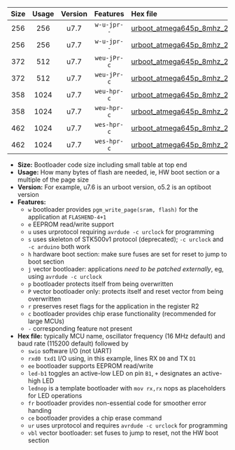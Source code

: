 |Size|Usage|Version|Features|Hex file|
|:-:|:-:|:-:|:-:|:--|
|256|256|u7.7|`w-u-jpr--`|[urboot_atmega645p_8mhz_230400bps_swio_rxe0_txe1_led+b5_ur_vbl.hex](https://raw.githubusercontent.com/stefanrueger/urboot.hex/main/mcus/atmega645p/fcpu_8mhz/230400_bps/urboot_atmega645p_8mhz_230400bps_swio_rxe0_txe1_led+b5_ur_vbl.hex)|
|256|256|u7.7|`w-u-jpr--`|[urboot_atmega645p_8mhz_230400bps_swio_rxe0_txe1_lednop_ur_vbl.hex](https://raw.githubusercontent.com/stefanrueger/urboot.hex/main/mcus/atmega645p/fcpu_8mhz/230400_bps/urboot_atmega645p_8mhz_230400bps_swio_rxe0_txe1_lednop_ur_vbl.hex)|
|372|512|u7.7|`weu-jPr-c`|[urboot_atmega645p_8mhz_230400bps_swio_rxe0_txe1_ee_led+b5_fr_ce_ur_vbl.hex](https://raw.githubusercontent.com/stefanrueger/urboot.hex/main/mcus/atmega645p/fcpu_8mhz/230400_bps/urboot_atmega645p_8mhz_230400bps_swio_rxe0_txe1_ee_led+b5_fr_ce_ur_vbl.hex)|
|372|512|u7.7|`weu-jPr-c`|[urboot_atmega645p_8mhz_230400bps_swio_rxe0_txe1_ee_lednop_fr_ce_ur_vbl.hex](https://raw.githubusercontent.com/stefanrueger/urboot.hex/main/mcus/atmega645p/fcpu_8mhz/230400_bps/urboot_atmega645p_8mhz_230400bps_swio_rxe0_txe1_ee_lednop_fr_ce_ur_vbl.hex)|
|358|1024|u7.7|`weu-hpr-c`|[urboot_atmega645p_8mhz_230400bps_swio_rxe0_txe1_ee_led+b5_fr_ce_ur.hex](https://raw.githubusercontent.com/stefanrueger/urboot.hex/main/mcus/atmega645p/fcpu_8mhz/230400_bps/urboot_atmega645p_8mhz_230400bps_swio_rxe0_txe1_ee_led+b5_fr_ce_ur.hex)|
|358|1024|u7.7|`weu-hpr-c`|[urboot_atmega645p_8mhz_230400bps_swio_rxe0_txe1_ee_lednop_fr_ce_ur.hex](https://raw.githubusercontent.com/stefanrueger/urboot.hex/main/mcus/atmega645p/fcpu_8mhz/230400_bps/urboot_atmega645p_8mhz_230400bps_swio_rxe0_txe1_ee_lednop_fr_ce_ur.hex)|
|462|1024|u7.7|`wes-hpr-c`|[urboot_atmega645p_8mhz_230400bps_swio_rxe0_txe1_ee_led+b5_fr_ce.hex](https://raw.githubusercontent.com/stefanrueger/urboot.hex/main/mcus/atmega645p/fcpu_8mhz/230400_bps/urboot_atmega645p_8mhz_230400bps_swio_rxe0_txe1_ee_led+b5_fr_ce.hex)|
|462|1024|u7.7|`wes-hpr-c`|[urboot_atmega645p_8mhz_230400bps_swio_rxe0_txe1_ee_lednop_fr_ce.hex](https://raw.githubusercontent.com/stefanrueger/urboot.hex/main/mcus/atmega645p/fcpu_8mhz/230400_bps/urboot_atmega645p_8mhz_230400bps_swio_rxe0_txe1_ee_lednop_fr_ce.hex)|

- **Size:** Bootloader code size including small table at top end
- **Usage:** How many bytes of flash are needed, ie, HW boot section or a multiple of the page size
- **Version:** For example, u7.6 is an urboot version, o5.2 is an optiboot version
- **Features:**
  + `w` bootloader provides `pgm_write_page(sram, flash)` for the application at `FLASHEND-4+1`
  + `e` EEPROM read/write support
  + `u` uses urprotocol requiring `avrdude -c urclock` for programming
  + `s` uses skeleton of STK500v1 protocol (deprecated); `-c urclock` and `-c arduino` both work
  + `h` hardware boot section: make sure fuses are set for reset to jump to boot section
  + `j` vector bootloader: applications *need to be patched externally*, eg, using `avrdude -c urclock`
  + `p` bootloader protects itself from being overwritten
  + `P` vector bootloader only: protects itself and reset vector from being overwritten
  + `r` preserves reset flags for the application in the register R2
  + `c` bootloader provides chip erase functionality (recommended for large MCUs)
  + `-` corresponding feature not present
- **Hex file:** typically MCU name, oscillator frequency (16 MHz default) and baud rate (115200 default) followed by
  + `swio` software I/O (not UART)
  + `rxd0 txd1` I/O using, in this example, lines RX `D0` and TX `D1`
  + `ee` bootloader supports EEPROM read/write
  + `led-b1` toggles an active-low LED on pin `B1`, `+` designates an active-high LED
  + `lednop` is a template bootloader with `mov rx,rx` nops as placeholders for LED operations
  + `fr` bootloader provides non-essential code for smoother error handing
  + `ce` bootloader provides a chip erase command
  + `ur` uses urprotocol and requires `avrdude -c urclock` for programming
  + `vbl` vector bootloader: set fuses to jump to reset, not the HW boot section
